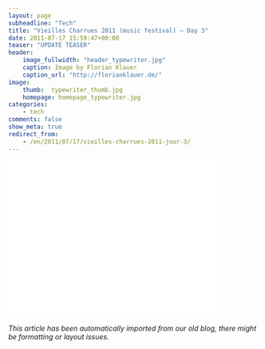 ```yaml
---
layout: page
subheadline: "Tech"
title: "Vieilles Charrues 2011 (music festival) – Day 3"
date: 2011-07-17 15:59:47+00:00
teaser: "UPDATE TEASER"
header:
    image_fullwidth: "header_typewriter.jpg"
    caption: Image by Florian Klauer
    caption_url: "http://florianklauer.de/"
image:
    thumb:  typewriter_thumb.jpg
    homepage: homepage_typewriter.jpg
categories:
    - tech
comments: false
show_meta: true
redirect_from:
    - /en/2011/07/17/vieilles-charrues-2011-jour-3/
---
```

<div class="flex-video">
    <iframe width="420" height="315" src="//www.youtube.com/embed/H-7A3Ol_q64" frameborder="0" allowfullscreen></iframe>
</div>

_This article has been automatically imported from our old blog, there might be formatting or layout issues._
